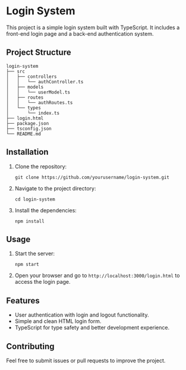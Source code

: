 # Login System

This project is a simple login system built with TypeScript. It includes a front-end login page and a back-end authentication system.

## Project Structure

```
login-system
├── src
│   ├── controllers
│   │   └── authController.ts
│   ├── models
│   │   └── userModel.ts
│   ├── routes
│   │   └── authRoutes.ts
│   └── types
│       └── index.ts
├── login.html
├── package.json
├── tsconfig.json
└── README.md
```

## Installation

1. Clone the repository:
   ```
   git clone https://github.com/yourusername/login-system.git
   ```
2. Navigate to the project directory:
   ```
   cd login-system
   ```
3. Install the dependencies:
   ```
   npm install
   ```

## Usage

1. Start the server:
   ```
   npm start
   ```
2. Open your browser and go to `http://localhost:3000/login.html` to access the login page.

## Features

- User authentication with login and logout functionality.
- Simple and clean HTML login form.
- TypeScript for type safety and better development experience.

## Contributing

Feel free to submit issues or pull requests to improve the project.